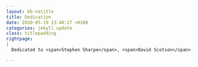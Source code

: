 ```yaml
---
layout: bb-notitle
title: Dedication
date: 2020-05-19 13:40:27 +0100
categories: jekyll update
class: titlepadding
rightpage:
|
  Dedicated to <span>Stephen Sharpe</span>, <span>David Scotson</span>, <span>Michael Slevin</span>, <span>Danielle Williams</span>, <span>Dylan Keys</span>, <span>Micky Sutton</span>, <span>Alex Paphitis</span> and every other **#1teamer** who spent countless hours investing their time and energy into making my Placement Year so special.

---
```



